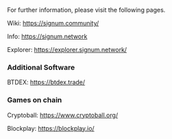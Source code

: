 For further information, please visit the following pages.

Wiki: https://signum.community/

Info: https://signum.network

Explorer: https://explorer.signum.network/


### Additional Software 

BTDEX: https://btdex.trade/

### Games on chain

Cryptoball: https://www.cryptoball.org/

Blockplay: https://blockplay.io/



